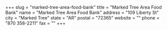 +++
slug = "marked-tree-area-food-bank"
title = "Marked Tree Area Food Bank"
name = "Marked Tree Area Food Bank"
address = "109 Liberty St"
city = "Marked Tree"
state = "AR"
postal = "72365"
website = ""
phone = "870 358-2211"
fax = ""
+++
